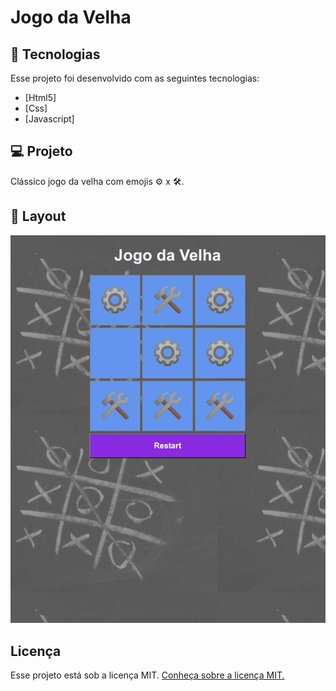 <h1>Jogo da Velha</h1>

## 🚀 Tecnologias

Esse projeto foi desenvolvido com as seguintes tecnologias:

- [Html5]
- [Css]
- [Javascript]

## 💻 Projeto

Clássico jogo da velha com emojis ⚙ x 🛠.

## 🔖 Layout

<img src="assets/screen.jpg">

## Licença

Esse projeto está sob a licença MIT.
<a href="LICENSE">Conheça sobre a licença MIT.</a>